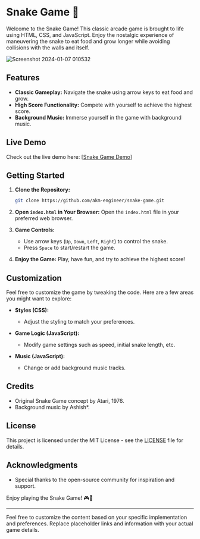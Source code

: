 
# Snake Game 🐍

Welcome to the Snake Game! This classic arcade game is brought to life using HTML, CSS, and JavaScript. Enjoy the nostalgic experience of maneuvering the snake to eat food and grow longer while avoiding collisions with the walls and itself.

![Screenshot 2024-01-07 010532](https://github.com/akm-engineer/Snake-Game/assets/118009781/06370288-867b-425d-a051-9fabf7cfea90)

## Features

- **Classic Gameplay:** Navigate the snake using arrow keys to eat food and grow.
- **High Score Functionality:** Compete with yourself to achieve the highest score.
- **Background Music:** Immerse yourself in the game with background music.

## Live Demo

Check out the live demo here: [[Snake Game Demo](https://akm-engineer.github.io/Snake-Game/)]

## Getting Started

1. **Clone the Repository:**
   ```bash
   git clone https://github.com/akm-engineer/snake-game.git
   ```

2. **Open `index.html` in Your Browser:**
   Open the `index.html` file in your preferred web browser.

3. **Game Controls:**
   - Use arrow keys (`Up`, `Down`, `Left`, `Right`) to control the snake.
   - Press `Space` to start/restart the game.

4. **Enjoy the Game:**
   Play, have fun, and try to achieve the highest score!

## Customization

Feel free to customize the game by tweaking the code. Here are a few areas you might want to explore:

- **Styles (CSS):**
  - Adjust the styling to match your preferences.
  
- **Game Logic (JavaScript):**
  - Modify game settings such as speed, initial snake length, etc.
  
- **Music (JavaScript):**
  - Change or add background music tracks.

## Credits

- Original Snake Game concept by Atari, 1976.
- Background music by Ashish*.

## License

This project is licensed under the MIT License - see the [LICENSE](LICENSE) file for details.

## Acknowledgments

- Special thanks to the open-source community for inspiration and support.

Enjoy playing the Snake Game! 🎮🐍

---

Feel free to customize the content based on your specific implementation and preferences. Replace placeholder links and information with your actual game details.

